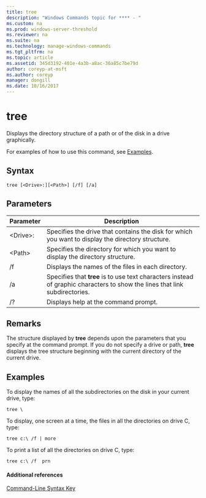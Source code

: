 ```yaml
---
title: tree
description: "Windows Commands topic for **** - "
ms.custom: na
ms.prod: windows-server-threshold
ms.reviewer: na
ms.suite: na
ms.technology: manage-windows-commands
ms.tgt_pltfrm: na
ms.topic: article
ms.assetid: 345d3192-401e-4a3b-a8ac-36a85c7be79d
author: coreyp-at-msft
ms.author: coreyp
manager: dongill
ms.date: 10/16/2017
---
```


# tree



Displays the directory structure of a path or of the disk in a drive graphically.

For examples of how to use this command, see [Examples](#BKMK_examples).

## Syntax

```
tree [<Drive>:][<Path>] [/f] [/a]
```

## Parameters

|Parameter|Description|
|---------|-----------|
|\<Drive>:|Specifies the drive that contains the disk for which you want to display the directory structure.|
|\<Path>|Specifies the directory for which you want to display the directory structure.|
|/f|Displays the names of the files in each directory.|
|/a|Specifies that **tree** is to use text characters instead of graphic characters to show the lines that link subdirectories.|
|/?|Displays help at the command prompt.|

## Remarks

The structure displayed by **tree** depends upon the parameters that you specify at the command prompt. If you do not specify a drive or path, **tree** displays the tree structure beginning with the current directory of the current drive.

## <a name="BKMK_examples"></a>Examples

To display the names of all the subdirectories on the disk in your current drive, type:
```
tree \
```
To display, one screen at a time, the files in all the directories on drive C, type:
```
tree c:\ /f | more 
```
To print a list of all the directories on drive C, type:
```
tree c:\ /f  prn 
```

#### Additional references

[Command-Line Syntax Key](command-line-syntax-key.md)